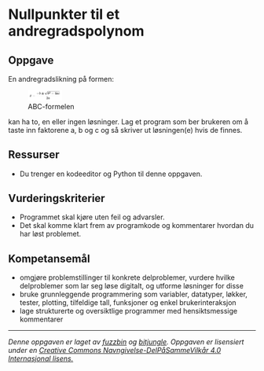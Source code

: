 # Nullpunkter til et andregradspolynom

## Oppgave

En andregradslikning på formen:

<figure>
    <img src="./img/andregrad.png" alt="Andregradsformel" width="70"/>
    <figcaption>ABC-formelen</figcaption>
</figure>

kan ha to, en eller ingen løsninger. Lag et program som ber brukeren om å taste inn faktorene a, b og c og så skriver ut løsningen(e) hvis de finnes. 

## Ressurser

* Du trenger en kodeeditor og Python til denne oppgaven.

## Vurderingskriterier

* Programmet skal kjøre uten feil og advarsler.
* Det skal komme klart frem av programkode og kommentarer hvordan du har løst problemet.

## Kompetansemål

* omgjøre problemstillinger til konkrete delproblemer, vurdere hvilke delproblemer som lar seg løse digitalt, og utforme løsninger for disse
* bruke grunnleggende programmering som variabler, datatyper, løkker, tester, plotting, tilfeldige tall, funksjoner og enkel brukerinteraksjon
* lage strukturerte og oversiktlige programmer med hensiktsmessige kommentarer

---

_Denne oppgaven er laget av [fuzzbin](https://github.com/fuzzbin) og [bitjungle](https://github.com/bitjungle). Oppgaven er lisensiert under en [Creative Commons Navngivelse-DelPåSammeVilkår 4.0 Internasjonal lisens.](http://creativecommons.org/licenses/by-sa/4.0/)_
